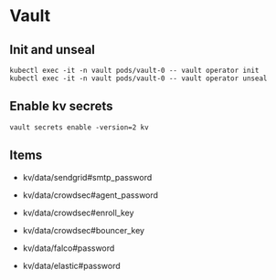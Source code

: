 # Vault

## Init and unseal

```
kubectl exec -it -n vault pods/vault-0 -- vault operator init
kubectl exec -it -n vault pods/vault-0 -- vault operator unseal
```

## Enable kv secrets

```
vault secrets enable -version=2 kv
```

## Items

- kv/data/sendgrid#smtp_password

- kv/data/crowdsec#agent_password
- kv/data/crowdsec#enroll_key
- kv/data/crowdsec#bouncer_key

- kv/data/falco#password

- kv/data/elastic#password
